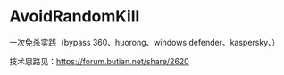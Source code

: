 # AvoidRandomKill
一次免杀实践（bypass 360、huorong、windows defender、kaspersky、）

技术思路见：https://forum.butian.net/share/2620

